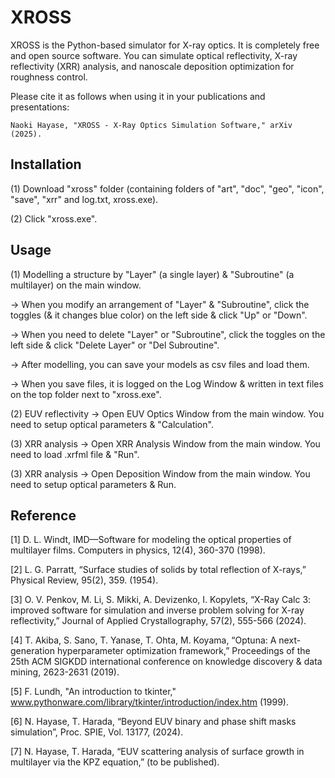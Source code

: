 # XROSS
XROSS is the Python-based simulator for X-ray optics. It is completely free and open source software. 
You can simulate optical reflectivity, X-ray reflectivity (XRR) analysis, and nanoscale deposition optimization for roughness control.

Please cite it as follows when using it in your publications and presentations:  

    Naoki Hayase, "XROSS - X-Ray Optics Simulation Software," arXiv (2025).

## Installation

(1) Download "xross" folder (containing folders of "art", "doc", "geo", "icon", "save", "xrr" and log.txt, xross.exe).

(2) Click "xross.exe".

## Usage

(1) Modelling a structure by "Layer" (a single layer) & "Subroutine" (a multilayer) on the main window.

→ When you modify an arrangement of "Layer" & "Subroutine", click the toggles (& it changes blue color) on the left side & click "Up" or "Down".

→ When you need to delete "Layer" or "Subroutine", click the toggles on the left side & click "Delete Layer" or "Del Subroutine".

→ After modelling, you can save your models as csv files and load them.

→ When you save files, it is logged on the Log Window & written in text files on the top folder next to "xross.exe".

(2) EUV reflectivity → Open EUV Optics Window from the main window. You need to setup optical parameters & "Calculation".

(3) XRR analysis → Open XRR Analysis Window from the main window. You need to load .xrfml file & "Run".

(3) XRR analysis → Open Deposition Window from the main window. You need to setup optical parameters & Run.

## Reference

[1]	D. L. Windt, IMD—Software for modeling the optical properties of multilayer films. Computers in physics, 12(4), 360-370 (1998). 

[2]	L. G. Parratt, “Surface studies of solids by total reflection of X-rays,” Physical Review, 95(2), 359. (1954).

[3] O. V. Penkov, M. Li, S. Mikki, A. Devizenko, I. Kopylets, “X-Ray Calc 3: improved software for simulation and inverse problem solving for X-ray reflectivity,” Journal of Applied Crystallography, 57(2), 555-566 (2024).

[4] T. Akiba, S. Sano, T. Yanase, T. Ohta, M. Koyama, “Optuna: A next-generation hyperparameter optimization framework,” Proceedings of the 25th ACM SIGKDD international conference on knowledge discovery & data mining, 2623-2631 (2019).

[5] F. Lundh, "An introduction to tkinter," www.pythonware.com/library/tkinter/introduction/index.htm (1999).

[6] N. Hayase, T. Harada, “Beyond EUV binary and phase shift masks simulation”, Proc. SPIE, Vol. 13177, (2024).

[7] N. Hayase, T. Harada, “EUV scattering analysis of surface growth in multilayer via the KPZ equation,” (to be published).

